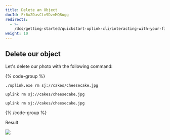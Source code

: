 ```yaml
---
title: Delete an Object
docId: Fr6x2DasCtv9DzvMQ8ugg
redirects:
  - >-
    /dcs/getting-started/quickstart-uplink-cli/interacting-with-your-first-object/delete-an-object
weight: 10
---
```


## Delete our object

Let's delete our photo with the following command:

{% code-group %}

```windows
./uplink.exe rm sj://cakes/cheesecake.jpg
```

```macos
uplink rm sj://cakes/cheesecake.jpg
```

```linux
uplink rm sj://cakes/cheesecake.jpg
```

{% /code-group %}

Result

![](https://link.us1.storjshare.io/raw/jua7rls6hkx5556qfcmhrqed2tfa/docs/images/S3cXDL76beDFiDktMTcDU_deleteobject.png)
